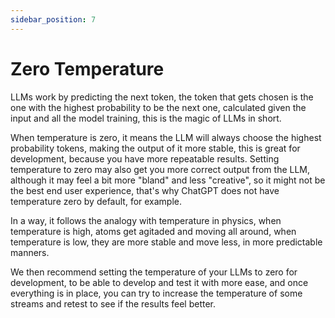 ```yaml
---
sidebar_position: 7
---
```


# Zero Temperature

LLMs work by predicting the next token, the token that gets chosen is the one with the highest probability to be the next one, calculated given the input and all the model training, this is the magic of LLMs in short.

When temperature is zero, it means the LLM will always choose the highest probability tokens, making the output of it more stable, this is great for development, because you have more repeatable results. Setting temperature to zero may also get you more correct output from the LLM, although it may feel a bit more "bland" and less "creative", so it might not be the best end user experience, that's why ChatGPT does not have temperature zero by default, for example.

In a way, it follows the analogy with temperature in physics, when temperature is high, atoms get agitaded and moving all around, when temperature is low, they are more stable and move less, in more predictable manners.

We then recommend setting the temperature of your LLMs to zero for development, to be able to develop and test it with more ease, and once everything is in place, you can try to increase the temperature of some streams and retest to see if the results feel better.